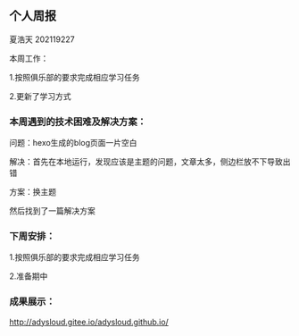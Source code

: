 ## 个人周报

夏浩天 202119227

本周工作：

1.按照俱乐部的要求完成相应学习任务

2.更新了学习方式

### 本周遇到的技术困难及解决方案：

问题：hexo生成的blog页面一片空白

解决：首先在本地运行，发现应该是主题的问题，文章太多，侧边栏放不下导致出错

方案：换主题

然后找到了一篇解决方案

### 下周安排：

1.按照俱乐部的要求完成相应学习任务

2.准备期中

### 成果展示：

http://adysloud.gitee.io/adysloud.github.io/
